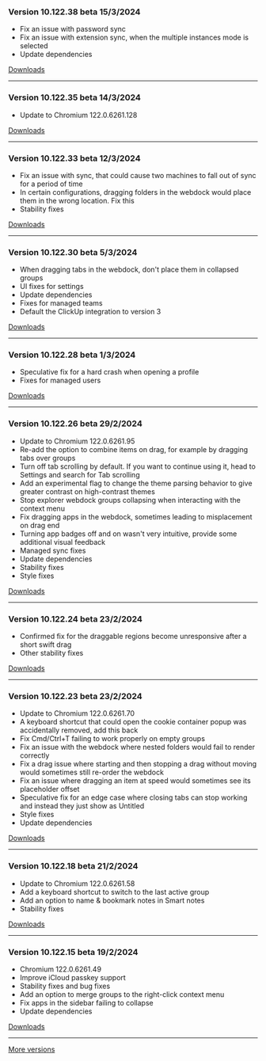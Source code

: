 <h3>Version 10.122.38 beta <span class="date">15/3/2024</span></h3>
<ul>
  <li>Fix an issue with password sync</li>
  <li>Fix an issue with extension sync, when the multiple instances mode is selected</li>
  <li>Update dependencies</li>
</ul>

[Downloads](https://wavebox.io/download/release/10.122.38.3)

---

<h3>Version 10.122.35 beta <span class="date">14/3/2024</span></h3>
<ul>
  <li>Update to Chromium 122.0.6261.128</li>
</ul>

[Downloads](https://wavebox.io/download/release/10.122.35.3)

---

<h3>Version 10.122.33 beta <span class="date">12/3/2024</span></h3>
<ul>
  <li>Fix an issue with sync, that could cause two machines to fall out of sync for a period of time</li>
  <li>In certain configurations, dragging folders in the webdock would place them in the wrong location. Fix this</li>
  <li>Stability fixes</li>
</ul>

[Downloads](https://wavebox.io/download/release/10.122.33.3)

---

<h3>Version 10.122.30 beta <span class="date">5/3/2024</span></h3>
<ul>
  <li>When dragging tabs in the webdock, don't place them in collapsed groups</li>
  <li>UI fixes for settings</li>
  <li>Update dependencies</li>
  <li>Fixes for managed teams</li>
  <li>Default the ClickUp integration to version 3</li>
</ul>

[Downloads](https://wavebox.io/download/release/10.122.30.3)

---

<h3>Version 10.122.28 beta <span class="date">1/3/2024</span></h3>
<ul>
  <li>Speculative fix for a hard crash when opening a profile</li>
  <li>Fixes for managed users</li>
</ul>

[Downloads](https://wavebox.io/download/release/10.122.28.3)

---

<h3>Version 10.122.26 beta <span class="date">29/2/2024</span></h3>
<ul>
  <li>Update to Chromium 122.0.6261.95</li>
  <li>Re-add the option to combine items on drag, for example by dragging tabs over groups</li>
  <li>Turn off tab scrolling by default. If you want to continue using it, head to Settings and search for Tab scrolling</li>
  <li>Add an experimental flag to change the theme parsing behavior to give greater contrast on high-contrast themes</li>
  <li>Stop explorer webdock groups collapsing when interacting with the context menu</li>
  <li>Fix dragging apps in the webdock, sometimes leading to misplacement on drag end</li>
  <li>Turning app badges off and on wasn't very intuitive, provide some additional visual feedback</li>
  <li>Managed sync fixes</li>
  <li>Update dependencies</li>
  <li>Stability fixes</li>
  <li>Style fixes</li>
</ul>

[Downloads](https://wavebox.io/download/release/10.122.26.3)

---

<h3>Version 10.122.24 beta <span class="date">23/2/2024</span></h3>
<ul>
  <li>Confirmed fix for the draggable regions become unresponsive after a short swift drag</li>
  <li>Other stability fixes</li>
</ul>

[Downloads](https://wavebox.io/download/release/10.122.24.3)

---

<h3>Version 10.122.23 beta <span class="date">23/2/2024</span></h3>
<ul>
  <li>Update to Chromium 122.0.6261.70</li>
  <li>A keyboard shortcut that could open the cookie container popup was accidentally removed, add this back</li>
  <li>Fix Cmd/Ctrl+T failing to work properly on empty groups</li>
  <li>Fix an issue with the webdock where nested folders would fail to render correctly</li>
  <li>Fix a drag issue where starting and then stopping a drag without moving would sometimes still re-order the webdock</li>
  <li>Fix an issue where dragging an item at speed would sometimes see its placeholder offset</li>
  <li>Speculative fix for an edge case where closing tabs can stop working and instead they just show as Untitled</li>
  <li>Style fixes</li>
  <li>Update dependencies</li>
</ul>

[Downloads](https://wavebox.io/download/release/10.122.23.3)

---

<h3>Version 10.122.18 beta <span class="date">21/2/2024</span></h3>
<ul>
  <li>Update to Chromium 122.0.6261.58</li>
  <li>Add a keyboard shortcut to switch to the last active group</li>
  <li>Add an option to name & bookmark notes in Smart notes</li>
  <li>Stability fixes</li>
</ul>

[Downloads](https://wavebox.io/download/release/10.122.18.3)

---

<h3>Version 10.122.15 beta <span class="date">19/2/2024</span></h3>
<ul>
  <li>Chromium 122.0.6261.49</li>
  <li>Improve iCloud passkey support</li>
  <li>Stability fixes and bug fixes</li>
  <li>Add an option to merge groups to the right-click context menu</li>
  <li>Fix apps in the sidebar failing to collapse</li>
  <li>Update dependencies</li>
</ul>

[Downloads](https://wavebox.io/download/release/10.122.15.3)

---
[More versions](https://wavebox.io/changelog/beta/)